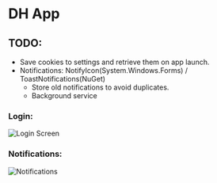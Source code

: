 # DH App

## TODO:
- Save cookies to settings and retrieve them on app launch.
- Notifications: NotifyIcon(System.Windows.Forms) / ToastNotifications(NuGet)
  - Store old notifications to avoid duplicates.
  - Background service

### Login:
![Login Screen](http://i.imgur.com/ucPKrYo.png)

### Notifications:
![Notifications](http://i.imgur.com/nFzEQSL.png)
